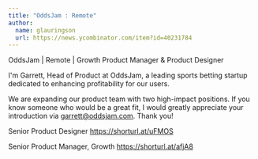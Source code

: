 ```yaml
---
title: "OddsJam : Remote"
author:
  name: glauringson
  url: https://news.ycombinator.com/item?id=40231784
---
```

OddsJam | Remote | Growth Product Manager &amp; Product Designer

I&#x27;m Garrett, Head of Product at OddsJam, a leading sports betting startup dedicated to enhancing profitability for our users.

We are expanding our product team with two high-impact positions. If you know someone who would be a great fit, I would greatly appreciate your introduction via garrett@oddsjam.com. Thank you!

Senior Product Designer
<a href="https:&#x2F;&#x2F;shorturl.at&#x2F;uFMOS" rel="nofollow">https:&#x2F;&#x2F;shorturl.at&#x2F;uFMOS</a>

Senior Product Manager, Growth
<a href="https:&#x2F;&#x2F;shorturl.at&#x2F;afjA8" rel="nofollow">https:&#x2F;&#x2F;shorturl.at&#x2F;afjA8</a>
